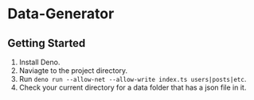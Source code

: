 # Data-Generator

## Getting Started

1. Install Deno.
2. Naviagte to the project directory.
3. Run `deno run --allow-net --allow-write index.ts users|posts|etc`.
4. Check your current directory for a data folder that has a json file in it.